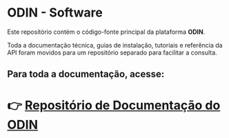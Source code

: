 
# ODIN - Software

Este repositório contém o código-fonte principal da plataforma **ODIN**.

Toda a documentação técnica, guias de instalação, tutoriais e referência da API foram movidos para um repositório separado para facilitar a consulta.

## **Para toda a documentação, acesse:**

# 👉 [Repositório de Documentação do ODIN](https://github.com/CodeGators/ODIN-Documenta-o)
